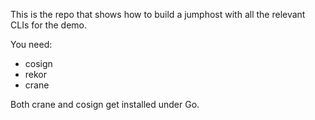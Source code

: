 This is the repo that shows how to build a jumphost with all the relevant CLIs for the demo.

You need:
 - cosign
 - rekor
 - crane

Both crane and cosign get installed under Go.
